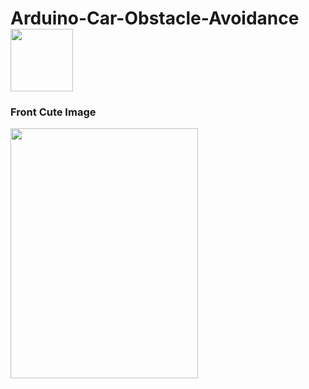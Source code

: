 # Arduino-Car-Obstacle-Avoidance<img src="https://i.stack.imgur.com/022Fl.gif" width="100">

### Front Cute Image 
<img src="https://github.com/MennahMabrouk/Arduino-Car-Obstacle-Avoidance/assets/101124995/ae86e04b-ccd2-4353-b41b-00c2fb017533" width="300" height="400">
